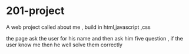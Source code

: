 # 201-project

A web project called about me , build in html,javascript ,css

the page ask the user for his name and then ask him five question , 
if the user know me then he well solve them correctly 
